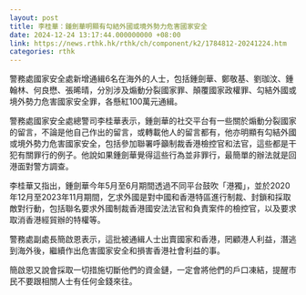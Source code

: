 ```yaml
---
layout: post
title: 李桂華：鍾劍華明顯有勾結外國或境外勢力危害國家安全
date: 2024-12-24 13:17:44.000000000 +08:00
link: https://news.rthk.hk/rthk/ch/component/k2/1784812-20241224.htm
categories: rthk
---
```


警務處國家安全處新增通緝6名在海外的人士，包括鍾劍華、鄭敬基、劉珈汶、鍾翰林、何良懋、張晞晴，分別涉及煽動分裂國家罪、顛覆國家政權罪、勾結外國或境外勢力危害國家安全罪，各懸紅100萬元通緝。

警務處國家安全處總警司李桂華表示，鍾劍華的社交平台有一些關於煽動分裂國家的留言，不論是他自己作出的留言，或轉載他人的留言都有，他亦明顯有勾結外國或境外勢力危害國家安全，包括參加聯署呼籲制裁香港檢控官和法官，這些都是干犯有關罪行的例子。他說如果鍾劍華覺得這些行為並非罪行，最簡單的辦法就是回港面對警方調查。

李桂華又指出，鍾劍華今年5月至6月期間透過不同平台鼓吹「港獨」，並於2020年12月至2023年11月期間，乞求外國是對中國和香港特區進行制裁、封鎖和採取敵對行動，包括聯名要求外國制裁香港國安法法官和負責案件的檢控官，以及要求取消香港經貿辦的特權等。

警務處副處長簡啟恩表示，這批被通緝人士出賣國家和香港，罔顧港人利益，潛逃到海外後，繼續作出危害國家安全和損害香港社會利益的事。

簡啟恩又說會採取一切措施切斷他們的資金鏈，一定會將他們的戶口凍結，提醒市民不要跟相關人士有任何金錢來往。
